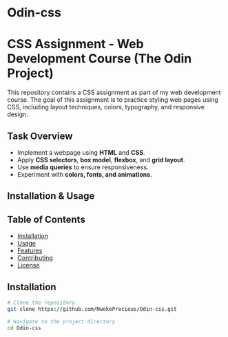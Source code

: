 # Odin-css

# CSS Assignment - Web Development Course (The Odin Project)

This repository contains a CSS assignment as part of my web development course. The goal of this assignment is to practice styling web pages using CSS, including layout techniques, colors, typography, and responsive design.

## Task Overview

- Implement a webpage using **HTML** and **CSS**.
- Apply **CSS selectors**, **box model**, **flexbox**, and **grid layout**.
- Use **media queries** to ensure responsiveness.
- Experiment with **colors, fonts, and animations**.

## Installation & Usage

## Table of Contents

- [Installation](#installation)
- [Usage](#usage)
- [Features](#features)
- [Contributing](#contributing)
- [License](#license)

## Installation

```bash
# Clone the repository
git clone https://github.com/NwokePrecious/Odin-css.git

# Navigate to the project directory
cd Odin-css


```
